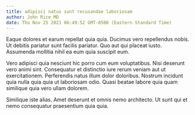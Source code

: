 ```yaml
---
title: adipisci natus sunt recusandae laboriosam
author: John Rice MD
date: Thu Nov 25 2021 06:49:52 GMT-0500 (Eastern Standard Time)
---
```

Eaque dolores et earum repellat quia quia. Ducimus vero repellendus nobis. Ut debitis pariatur sunt facilis pariatur. Quo aut qui placeat iusto. Assumenda mollitia nihil ea eum quia suscipit eum.

 Vero adipisci quia nesciunt hic porro cum eum voluptatibus. Nisi deserunt vero animi sint. Consequatur et distinctio iure rerum veniam aut ut exercitationem. Perferendis natus illum dolor doloribus. Nostrum incidunt quia nulla quia quia ut laboriosam odio. Quasi beatae labore quia quam similique quia vero ullam dolorem.

 Similique iste alias. Amet deserunt et omnis nemo architecto. Ut sunt qui et nemo consequatur praesentium quia quia.